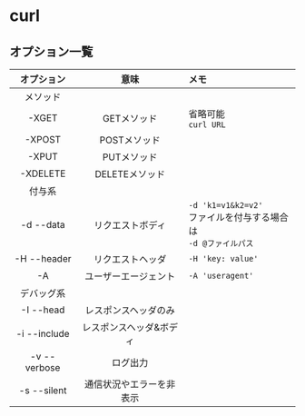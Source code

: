 # curl

## オプション一覧

|オプション|意味|メモ|
|:--:|:--:|:--|
|メソッド|
|-XGET|GETメソッド|省略可能<br>`curl URL`|
|-XPOST|POSTメソッド|
|-XPUT|PUTメソッド||
|-XDELETE|DELETEメソッド||
|付与系|
|-d --data|リクエストボディ|`-d 'k1=v1&k2=v2'`<br>ファイルを付与する場合は<br>`-d @ファイルパス`|
|-H --header|リクエストヘッダ|`-H 'key: value'`|
|-A|ユーザーエージェント|`-A 'useragent'`|
|デバッグ系|
|-I --head|レスポンスヘッダのみ||
|-i --include|レスポンスヘッダ&ボディ||
|-v --verbose|ログ出力||
|-s --silent|通信状況やエラーを非表示||
